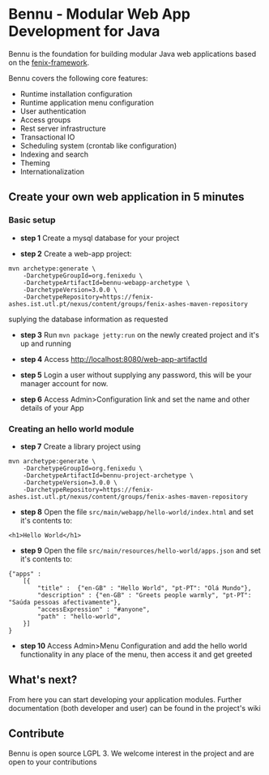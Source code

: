 # Bennu - Modular Web App Development for Java

Bennu is the foundation for building modular Java web applications based on the [fenix-framework](http://fenix-framework.github.io/).

Bennu covers the following core features:
* Runtime installation configuration
* Runtime application menu configuration
* User authentication
* Access groups
* Rest server infrastructure
* Transactional IO
* Scheduling system (crontab like configuration)
* Indexing and search
* Theming
* Internationalization

## Create your own web application in 5 minutes

### Basic setup

* __step 1__ Create a mysql database for your project

* __step 2__ Create a web-app project:
```
mvn archetype:generate \
    -DarchetypeGroupId=org.fenixedu \
    -DarchetypeArtifactId=bennu-webapp-archetype \
    -DarchetypeVersion=3.0.0 \
    -DarchetypeRepository=https://fenix-ashes.ist.utl.pt/nexus/content/groups/fenix-ashes-maven-repository
```
suplying the database information as requested

* __step 3__ Run ```mvn package jetty:run``` on the newly created project and it's up and running

* __step 4__ Access [http://localhost:8080/web-app-artifactId](http://localhost:8080/)

* __step 5__ Login a user without supplying any password, this will be your manager account for now.

* __step 6__ Access Admin>Configuration link and set the name and other details of your App

### Creating an hello world module

* __step 7__ Create a library project using
```
mvn archetype:generate \
    -DarchetypeGroupId=org.fenixedu \
    -DarchetypeArtifactId=bennu-project-archetype \
    -DarchetypeVersion=3.0.0 \
    -DarchetypeRepository=https://fenix-ashes.ist.utl.pt/nexus/content/groups/fenix-ashes-maven-repository
```

* __step 8__ Open the file ```src/main/webapp/hello-world/index.html``` and set it's contents to:
```
<h1>Hello World</h1>
```

* __step 9__ Open the file ```src/main/resources/hello-world/apps.json``` and set it's contents to:
```
{"apps" :
    [{
        "title" :  {"en-GB" : "Hello World", "pt-PT": "Olá Mundo"},
        "description" : {"en-GB" : "Greets people warmly", "pt-PT": "Saúda pessoas afectivamente"},
        "accessExpression" : "#anyone",
        "path" : "hello-world",
    }]
}
```

* __step 10__ Access Admin>Menu Configuration and add the hello world functionality in any place of the menu, then access it and get greeted

## What's next?

From here you can start developing your application modules. Further documentation (both developer and user) can be found in the project's wiki

## Contribute

Bennu is open source LGPL 3. We welcome interest in the project and are open to your contributions
